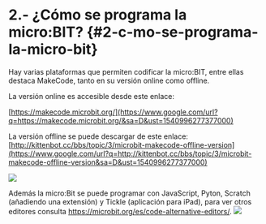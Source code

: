# 2.- ¿Cómo se programa la micro:BIT? {#2-c-mo-se-programa-la-micro-bit}

Hay varias plataformas que permiten codificar la micro:BIT, entre ellas destaca MakeCode, tanto en su versión online como offline.

La versión online es accesible desde este enlace:

[https://makecode.microbit.org/](https://www.google.com/url?q=https://makecode.microbit.org/&sa=D&ust=1540996277377000)

La versión offline se puede descargar de este enlace: [http://kittenbot.cc/bbs/topic/3/microbit-makecode-offline-version](https://www.google.com/url?q=http://kittenbot.cc/bbs/topic/3/microbit-makecode-offline-version&sa=D&ust=1540996277377000)

![](../images/image34.png)

Además la micro:Bit se puede programar con JavaScript, Pyton, Scratch (añadiendo una extensión) y Tickle (aplicación para iPad), para ver otros editores consulta https://microbit.org/es/code-alternative-editors/.
![](https://microbit.org/images/editors.png)